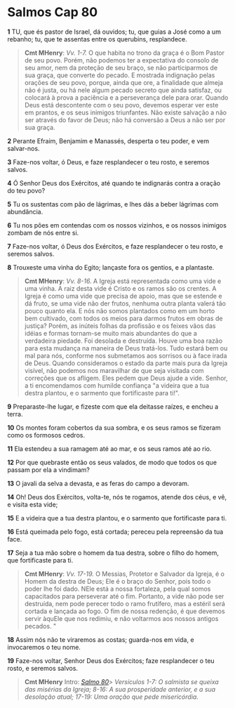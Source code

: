 # Salmos Cap 80

**1** 	TU, que és pastor de Israel, dá ouvidos; tu, que guias a José como a um rebanho; tu, que te assentas entre os querubins, resplandece.

> **Cmt MHenry**: *Vv. 1-7.* O que habita no trono da graça é o Bom Pastor de seu povo. Porém, não podemos ter a expectativa do consolo de seu amor, nem da proteção de seu braço, se não participarmos de sua graça, que converte do pecado. E mostrada indignação pelas orações de seu povo, porque, ainda que ore, a finalidade que almeja não é justa, ou há nele algum pecado secreto que ainda satisfaz, ou colocará à prova a paciência e a perseverança dele para orar. Quando Deus está descontente com o seu povo, devemos esperar ver este em prantos, e os seus inimigos triunfantes. Não existe salvação a não ser através do favor de Deus; não há conversão a Deus a não ser por sua graça.

**2** 	Perante Efraim, Benjamim e Manassés, desperta o teu poder, e vem salvar-nos.

**3** 	Faze-nos voltar, ó Deus, e faze resplandecer o teu rosto, e seremos salvos.

**4** 	Ó Senhor Deus dos Exércitos, até quando te indignarás contra a oração do teu povo?

**5** 	Tu os sustentas com pão de lágrimas, e lhes dás a beber lágrimas com abundância.

**6** 	Tu nos pões em contendas com os nossos vizinhos, e os nossos inimigos zombam de nós entre si.

**7** 	Faze-nos voltar, ó Deus dos Exércitos, e faze resplandecer o teu rosto, e seremos salvos.

**8** 	Trouxeste uma vinha do Egito; lançaste fora os gentios, e a plantaste.

> **Cmt MHenry**: *Vv. 8-16.* A Igreja está representada como uma vide e uma vinha. A raiz desta vide é Cristo e os ramos são os crentes. A Igreja é como uma vide que precisa de apoio, mas que se estende e dá fruto, se uma vide não der frutos, nenhuma outra planta valerá tão pouco quanto ela. E nós não somos plantados como em um horto bem cultivado, com todos os meios para darmos frutos em obras de justiça? Porém, as inúteis folhas da profissão e os feixes vãos das idéias e formas tornam-se muito mais abundantes do que a verdadeira piedade. Foi desolada e destruída. Houve uma boa razão para esta mudança na maneira de Deus tratá-los. Tudo estará bem ou mal para nós, conforme nos submetamos aos sorrisos ou à face irada de Deus. Quando consideramos o estado da parte mais pura da Igreja visível, não podemos nos maravilhar de que seja visitada com correções que os afligem. Eles pedem que Deus ajude a vide. Senhor, a ti encomendamos com humilde confiança "a videira que a tua destra plantou, e o sarmento que fortificaste para ti!".

**9** 	Preparaste-lhe lugar, e fizeste com que ela deitasse raízes, e encheu a terra.

**10** 	Os montes foram cobertos da sua sombra, e os seus ramos se fizeram como os formosos cedros.

**11** 	Ela estendeu a sua ramagem até ao mar, e os seus ramos até ao rio.

**12** 	Por que quebraste então os seus valados, de modo que todos os que passam por ela a vindimam?

**13** 	O javali da selva a devasta, e as feras do campo a devoram.

**14** 	Oh! Deus dos Exércitos, volta-te, nós te rogamos, atende dos céus, e vê, e visita esta vide;

**15** 	E a videira que a tua destra plantou, e o sarmento que fortificaste para ti.

**16** 	Está queimada pelo fogo, está cortada; pereceu pela repreensão da tua face.

**17** 	Seja a tua mão sobre o homem da tua destra, sobre o filho do homem, que fortificaste para ti.

> **Cmt MHenry**: *Vv. 17-19.* O Messias, Protetor e Salvador da Igreja, é o Homem da destra de Deus; Ele é o braço do Senhor, pois todo o poder lhe foi dado. NEle está a nossa fortaleza, pela qual somos capacitados para perseverar até o fim. Portanto, a vide não pode ser destruída, nem pode perecer todo o ramo frutífero, mas a estéril será cortada e lançada ao fogo. O fim de nossa redenção, é que devemos servir àquEle que nos redimiu, e não voltarmos aos nossos antigos pecados. "

**18** 	Assim nós não te viraremos as costas; guarda-nos em vida, e invocaremos o teu nome.

**19** 	Faze-nos voltar, Senhor Deus dos Exércitos; faze resplandecer o teu rosto, e seremos salvos.


> **Cmt MHenry** Intro: *[Salmo 80](../19A-Sl/80.md#0)*> *Versículos 1-7: O salmista se queixa das misérias da Igreja; 8-16: A sua prosperidade anterior, e a sua desolação atual; 17-19: Uma oração que pede misericórdia.*